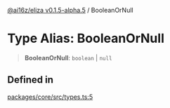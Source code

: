 [@ai16z/eliza v0.1.5-alpha.5](../index.md) / BooleanOrNull

# Type Alias: BooleanOrNull

> **BooleanOrNull**: `boolean` \| `null`

## Defined in

[packages/core/src/types.ts:5](https://github.com/roschler/eliza/blob/main/packages/core/src/types.ts#L5)
